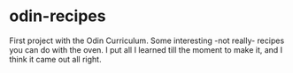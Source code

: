 # odin-recipes
First project with the Odin Curriculum.
Some interesting -not really- recipes you can do with the oven.
I put all I learned till the moment to make it, and I think it came out all right.
